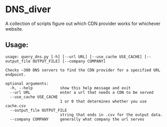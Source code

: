 # DNS_diver
A collection of scripts figure out which CDN provider works for whichever website. 
## Usage:
```
usage: query_dns.py [-h] [--url URL] [--use_cache USE_CACHE] [--output_file OUTPUT_FILE] [--company COMPANY]

Checks ~300 DNS servers to find the CDN provider for a specified URL endpoint.

optional arguments:
  -h, --help            show this help message and exit
  --url URL             enter a url that needs a CDN to be served
  --use_cache USE_CACHE
                        1 or 0 that determines whether you use cache.csv
  --output_file OUTPUT_FILE
                        string that ends in .csv for the output data.
  --company COMPANY     generally what company the url serves

```
